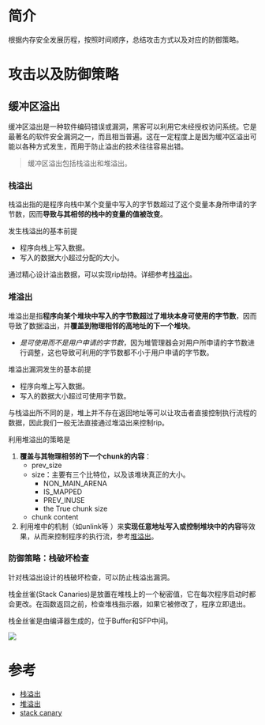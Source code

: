 # 简介

根据内存安全发展历程，按照时间顺序，总结攻击方式以及对应的防御策略。

# 攻击以及防御策略

## 缓冲区溢出

缓冲区溢出是一种软件编码错误或漏洞，黑客可以利用它未经授权访问系统。它是最著名的软件安全漏洞之一，而且相当普遍。这在一定程度上是因为缓冲区溢出可能以各种方式发生，而用于防止溢出的技术往往容易出错。

> 缓冲区溢出包括栈溢出和堆溢出。

### 栈溢出

栈溢出指的是程序向栈中某个变量中写入的字节数超过了这个变量本身所申请的字节数，因而**导致与其相邻的栈中的变量的值被改变**。

发生栈溢出的基本前提
* 程序向栈上写入数据。
* 写入的数据大小超过分配的大小。

通过精心设计溢出数据，可以实现rip劫持。详细参考[栈溢出](https://ctf-wiki.org/pwn/linux/user-mode/stackoverflow/x86/stackoverflow-basic/#_3)。

### 堆溢出

堆溢出是指**程序向某个堆块中写入的字节数超过了堆块本身可使用的字节数**，因而导致了数据溢出，并**覆盖到物理相邻的高地址的下一个堆块**。
* *是可使用而不是用户申请的字节数*，因为堆管理器会对用户所申请的字节数进行调整，这也导致可利用的字节数都不小于用户申请的字节数。

堆溢出漏洞发生的基本前提
* 程序向堆上写入数据。
* 写入的数据大小超过可使用字节数。

与栈溢出所不同的是，堆上并不存在返回地址等可以让攻击者直接控制执行流程的数据，因此我们一般无法直接通过堆溢出来控制rip。

利用堆溢出的策略是
1. **覆盖与其物理相邻的下一个chunk的内容**：
   * prev_size
   * size：主要有三个比特位，以及该堆块真正的大小。
     * NON_MAIN_ARENA
     * IS_MAPPED
     * PREV_INUSE
     * the True chunk size
   * chunk content
2. 利用堆中的机制（如unlink等 ）来**实现任意地址写入或控制堆块中的内容**等效果，从而来控制程序的执行流，参考[堆溢出](https://ctf-wiki.org/pwn/linux/user-mode/heap/ptmalloc2/heapoverflow-basic/#_3)。

### 防御策略：栈破坏检查

针对栈溢出设计的栈破坏检查，可以防止栈溢出漏洞。

栈金丝雀(Stack Canaries)是放置在堆栈上的一个秘密值，它在每次程序启动时都会更改。在函数返回之前，检查堆栈指示器，如果它被修改了，程序立即退出。

栈金丝雀是由编译器生成的，位于Buffer和SFP中间。

![](https://images.contentstack.io/v3/assets/blt36c2e63521272fdc/blt5f070f8052db15bc/601c8cf44b8030688c37b8b9/StackCanaries_Fig3.png)

# 参考

* [栈溢出](https://ctf-wiki.org/pwn/linux/user-mode/stackoverflow/x86/stackoverflow-basic/)
* [堆溢出](https://ctf-wiki.org/pwn/linux/user-mode/heap/ptmalloc2/heapoverflow-basic/)
* [stack canary](https://www.sans.org/blog/stack-canaries-gingerly-sidestepping-the-cage/)